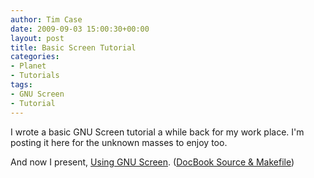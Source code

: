 ```yaml
---
author: Tim Case
date: 2009-09-03 15:00:30+00:00
layout: post
title: Basic Screen Tutorial
categories:
- Planet
- Tutorials
tags:
- GNU Screen
- Tutorial
---
```


I wrote a basic GNU Screen tutorial a while back for my work place. I'm posting it here for the unknown masses to enjoy too.

And now I present, [Using GNU Screen](http://peopleareducks.com/docs/screen/). ([DocBook Source & Makefile](http://peopleareducks.com/docs/screen/xml/))
